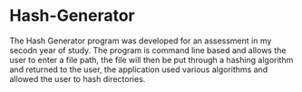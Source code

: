 # Hash-Generator
The Hash Generator program was developed for an assessment in my secodn year of study. The program is command line based and allows the user to enter a file path, the file will then be put through a hashing algorithm and returned to the user, the application used various algorithms and allowed the user to hash directories.

